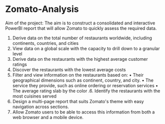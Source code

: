 # Zomato-Analysis
  Aim of the project: The aim is to construct a consolidated and interactive PowerBI report that will allow Zomato to quickly assess the required data.  
1.	Derive data on the total number of restaurants worldwide, including continents, countries, and cities
2.	View data on a global scale with the capacity to drill down to a granular level
3.	Derive data on the restaurants with the highest average customer ratings
4.	Discover the restaurants with the lowest average costs
5.	Filter and view information on the restaurants based on:
•	Their geographical dimensions such as continent, country, and city.
•	The service they provide, such as online ordering or reservation services
•	The average rating slab by the color
.6. Identify the restaurants with the most cuisines served
 7. Design a multi-page report that suits Zomato's theme with easy navigation across sections.
 8. Allow Zomato users to be able to access this information from both a web browser and a mobile device.
 
